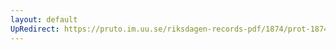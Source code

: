 ```yaml
---
layout: default
UpRedirect: https://pruto.im.uu.se/riksdagen-records-pdf/1874/prot-1874--ak--508/prot-1874--ak--508_032.pdf
---
```

